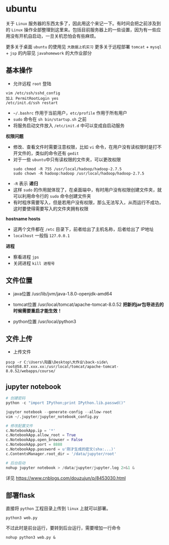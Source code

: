 # ubuntu
关于 `Linux` 服务器的东西太多了，因此用这个来记一下。有时间会把之前涉及到的 `Linux` 操作全部整理到这里来。包括目前服务器上的一些设置，因为有一些应用没有开机自启动，一旦关机恐怕会有些麻烦。

更多关于桌面 `ubuntu` 的使用见 `大数据上机实习`
更多关于远程部署 `tomcat` + `mysql` + `jsp` 的内容见 `javahomework` 的大作业部分

## 基本操作
+ 允许远程 `root` 登陆
```shell
vim /etc/ssh/sshd_config
加上 PermitRootLogin yes
/etc/init.d/ssh restart
```
+ `~/.bashrc` 作用于当前用户，`etc/profile` 作用于所有用户
+ `sudo` 命令在 `sh bin/startup.sh` 之前
+ 将服务启动文件放入 `/etc/init.d` 中可以变成自启动服务

**权限问题**
+ 修改、查看文件时需要注意权限，比如 `vi` 命令，在用户没有读权限时是打不开文件的，类似的命令还有 `gedit`
+ 对于一些 `ubuntu`中只有读权限的文件夹，可以更改权限
  ```
  sudo chmod -R 755 /usr/local/hadoop/hadoop-2.7.5
  sudo chown -R hadoop:hadoop /usr/local/hadoop/hadoop-2.7.5
  ```
+ `-R` 表示 **递归**
+ 这样 `sudo` 的作用就体现了，在桌面端中，有时用户没有权限创建文件夹，就可以利用命令行的 `sudo` 命令创建文件夹
+ 有时程序需要写入，但是若用户没有权限，那么无法写入，从而运行不成功，这时要使得需要写入的文件夹拥有权限

**hostname hosts**
+ 这两个文件都在 `/etc` 目录下，前者给出了主机名称，后者给出了 IP地址
+ `localhost` 一般指 `127.0.0.1`

**进程**
+ 察看进程 `jps`
+ 关闭进程 `kill 进程号`

## 文件位置
+ java位置
/usr/lib/jvm/java-1.8.0-openjdk-amd64

+ tomcat位置
/usr/local/tomcat/apache-tomcat-8.0.52
**把新的jar包导进去的时候需要重启才能生效！**

+ python位置
/usr/local/python3

## 文件上传
+ 上传文件
```shell
pscp -r C:\Users\阳磊\Desktop\大作业\back-side\ root@58.87.xxx.xx:/usr/local/tomcat/apache-tomcat-8.0.52/webapps/course/
```

## jupyter notebook
```py
# 创建密码
python -c "import IPython;print IPython.lib.passwd()"

jupyter notebook --generate-config --allow-root
vim ~/.jupyter/jupyter_notebook_config.py

# 修改配置文件
c.NotebookApp.ip = '*'
c.NotebookApp.allow_root = True
c.NotebookApp.open_browser = False
c.NotebookApp.port = 8888
c.NotebookApp.password = u'刚才生成的密文(sha:...)'
c.ContentsManager.root_dir = '/data/jupyter/root'

# 后台启动
nohup jupyter notebook > /data/jupyter/jupyter.log 2>&1 &
```
详见 https://www.cnblogs.com/douzujun/p/8453030.html

## 部署flask
直接将 `python` 工程目录上传到 `linux` 上就可以部署。
```shell
python3 web.py
```
不过此时是前台运行，要转到后台运行，需要增加一行命令
```shell
nohup python3 web.py &
```
